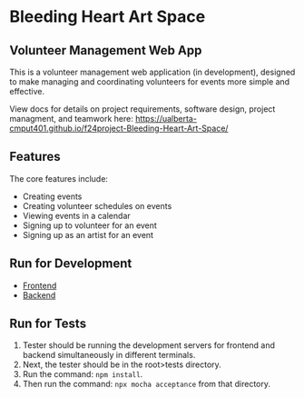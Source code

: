 # Bleeding Heart Art Space
## Volunteer Management Web App
This is a volunteer management web application (in development), designed to make managing and coordinating volunteers for events more simple and effective.

View docs for details on project requirements, software design, project managment, and teamwork here: https://ualberta-cmput401.github.io/f24project-Bleeding-Heart-Art-Space/

## Features
The core features include:
- Creating events
- Creating volunteer schedules on events
- Viewing events in a calendar
- Signing up to volunteer for an event
- Signing up as an artist for an event

## Run for Development
- [Frontend](frontend/README.md)
- [Backend](backend/README.md)

## Run for Tests
1) Tester should be running the development servers for frontend and backend simultaneously in different terminals.
2) Next, the tester should be in the root>tests directory.
3) Run the command: `npm install`.
4) Then run the command: `npx mocha acceptance` from that directory.
